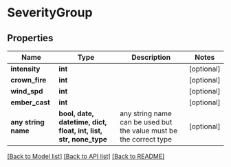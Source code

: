 # SeverityGroup


## Properties
Name | Type | Description | Notes
------------ | ------------- | ------------- | -------------
**intensity** | **int** |  | [optional] 
**crown_fire** | **int** |  | [optional] 
**wind_spd** | **int** |  | [optional] 
**ember_cast** | **int** |  | [optional] 
**any string name** | **bool, date, datetime, dict, float, int, list, str, none_type** | any string name can be used but the value must be the correct type | [optional]

[[Back to Model list]](../README.md#documentation-for-models) [[Back to API list]](../README.md#documentation-for-api-endpoints) [[Back to README]](../README.md)


